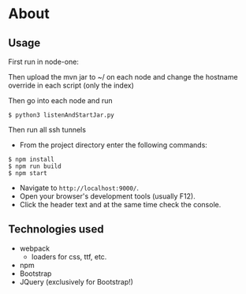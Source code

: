 # About

## Usage
First run in node-one:

Then upload the mvn jar to ~/ on each node and change the hostname override in each script (only the index)

Then go into each node and run
```
$ python3 listenAndStartJar.py
```

Then run all ssh tunnels

-   From the project directory enter the following commands:

```
$ npm install
$ npm run build
$ npm start
```

-   Navigate to `http://localhost:9000/`.
-   Open your browser's development tools (usually F12).
-   Click the header text and at the same time check the console.

## Technologies used

-   webpack
    -   loaders for css, ttf, etc.
-   npm
-   Bootstrap
-   JQuery (exclusively for Bootstrap!)

